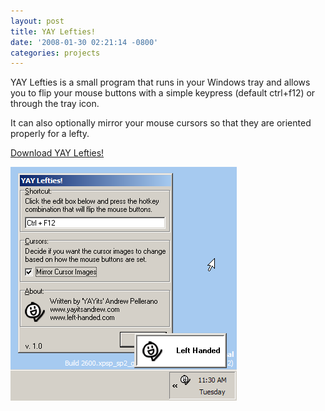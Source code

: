 ```yaml
---
layout: post
title: YAY Lefties!
date: '2008-01-30 02:21:14 -0800'
categories: projects
---
```

YAY Lefties is a small program that runs in your Windows tray and allows you to flip your mouse buttons with a simple keypress (default ctrl+f12) or through the tray icon.

It can also optionally mirror your mouse cursors so that they are oriented properly for a lefty.

[Download YAY Lefties!](/mirrors/yay_lefties_setup.exe)

![YAY Lefties screenshot](/assets/yay-lefties/screenshot.png)
